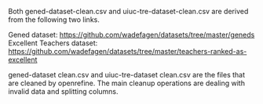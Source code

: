 Both gened-dataset-clean.csv and uiuc-tre-dataset-clean.csv are derived from the following two links.

Gened dataset: https://github.com/wadefagen/datasets/tree/master/geneds
Excellent Teachers dataset: https://github.com/wadefagen/datasets/tree/master/teachers-ranked-as-excellent

gened-dataset clean.csv and uiuc-tre-dataset clean.csv are the files that are cleaned by openrefine. The main cleanup operations are dealing with invalid data and splitting columns.